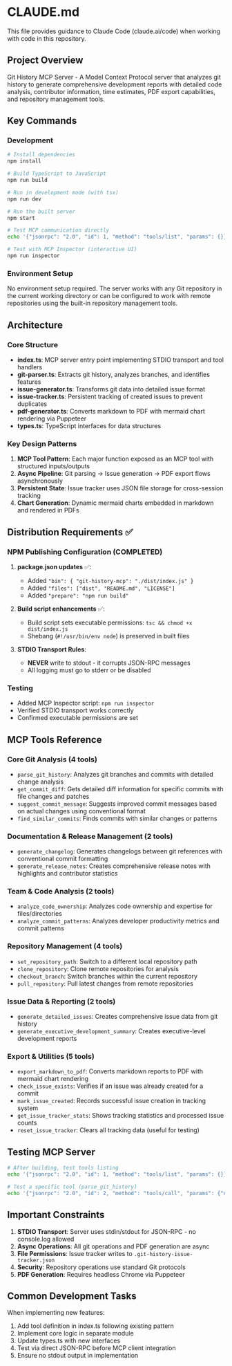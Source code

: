 # CLAUDE.md

This file provides guidance to Claude Code (claude.ai/code) when working with code in this repository.

## Project Overview

Git History MCP Server - A Model Context Protocol server that analyzes git history to generate comprehensive development reports with detailed code analysis, contributor information, time estimates, PDF export capabilities, and repository management tools.

## Key Commands

### Development
```bash
# Install dependencies
npm install

# Build TypeScript to JavaScript
npm run build

# Run in development mode (with tsx)
npm run dev

# Run the built server
npm start

# Test MCP communication directly
echo '{"jsonrpc": "2.0", "id": 1, "method": "tools/list", "params": {}}' | node ./dist/index.js

# Test with MCP Inspector (interactive UI)
npm run inspector
```

### Environment Setup
No environment setup required. The server works with any Git repository in the current working directory or can be configured to work with remote repositories using the built-in repository management tools.

## Architecture

### Core Structure
- **index.ts**: MCP server entry point implementing STDIO transport and tool handlers
- **git-parser.ts**: Extracts git history, analyzes branches, and identifies features
- **issue-generator.ts**: Transforms git data into detailed issue format
- **issue-tracker.ts**: Persistent tracking of created issues to prevent duplicates
- **pdf-generator.ts**: Converts markdown to PDF with mermaid chart rendering via Puppeteer
- **types.ts**: TypeScript interfaces for data structures

### Key Design Patterns
1. **MCP Tool Pattern**: Each major function exposed as an MCP tool with structured inputs/outputs
2. **Async Pipeline**: Git parsing → Issue generation → PDF export flows asynchronously
3. **Persistent State**: Issue tracker uses JSON file storage for cross-session tracking
4. **Chart Generation**: Dynamic mermaid charts embedded in markdown and rendered in PDFs

## Distribution Requirements ✅

### NPM Publishing Configuration (COMPLETED)
1. **package.json updates** ✅:
   - Added `"bin": { "git-history-mcp": "./dist/index.js" }`
   - Added `"files": ["dist", "README.md", "LICENSE"]`
   - Added `"prepare": "npm run build"`

2. **Build script enhancements** ✅:
   - Build script sets executable permissions: `tsc && chmod +x dist/index.js`
   - Shebang (`#!/usr/bin/env node`) is preserved in built files

3. **STDIO Transport Rules**:
   - **NEVER** write to stdout - it corrupts JSON-RPC messages
   - All logging must go to stderr or be disabled

### Testing
- Added MCP Inspector script: `npm run inspector`
- Verified STDIO transport works correctly
- Confirmed executable permissions are set

## MCP Tools Reference

### Core Git Analysis (4 tools)
- `parse_git_history`: Analyzes git branches and commits with detailed change analysis
- `get_commit_diff`: Gets detailed diff information for specific commits with file changes and patches
- `suggest_commit_message`: Suggests improved commit messages based on actual changes using conventional format
- `find_similar_commits`: Finds commits with similar changes or patterns

### Documentation & Release Management (2 tools)
- `generate_changelog`: Generates changelogs between git references with conventional commit formatting
- `generate_release_notes`: Creates comprehensive release notes with highlights and contributor statistics

### Team & Code Analysis (2 tools)
- `analyze_code_ownership`: Analyzes code ownership and expertise for files/directories
- `analyze_commit_patterns`: Analyzes developer productivity metrics and commit patterns

### Repository Management (4 tools)
- `set_repository_path`: Switch to a different local repository path
- `clone_repository`: Clone remote repositories for analysis
- `checkout_branch`: Switch branches within the current repository  
- `pull_repository`: Pull latest changes from remote repositories

### Issue Data & Reporting (2 tools)
- `generate_detailed_issues`: Creates comprehensive issue data from git history
- `generate_executive_development_summary`: Creates executive-level development reports

### Export & Utilities (5 tools)
- `export_markdown_to_pdf`: Converts markdown reports to PDF with mermaid chart rendering
- `check_issue_exists`: Verifies if an issue was already created for a commit
- `mark_issue_created`: Records successful issue creation in tracking system
- `get_issue_tracker_stats`: Shows tracking statistics and processed issue counts
- `reset_issue_tracker`: Clears all tracking data (useful for testing)

## Testing MCP Server

```bash
# After building, test tools listing
echo '{"jsonrpc": "2.0", "id": 1, "method": "tools/list", "params": {}}' | node ./dist/index.js

# Test a specific tool (parse_git_history)
echo '{"jsonrpc": "2.0", "id": 2, "method": "tools/call", "params": {"name": "parse_git_history", "arguments": {"repoPath": ".", "targetBranch": "main"}}}' | node ./dist/index.js
```

## Important Constraints

1. **STDIO Transport**: Server uses stdin/stdout for JSON-RPC - no console.log allowed
2. **Async Operations**: All git operations and PDF generation are async
3. **File Permissions**: Issue tracker writes to `.git-history-issue-tracker.json`
4. **Security**: Repository operations use standard Git protocols
5. **PDF Generation**: Requires headless Chrome via Puppeteer

## Common Development Tasks

When implementing new features:
1. Add tool definition in index.ts following existing pattern
2. Implement core logic in separate module
3. Update types.ts with new interfaces
4. Test via direct JSON-RPC before MCP client integration
5. Ensure no stdout output in implementation